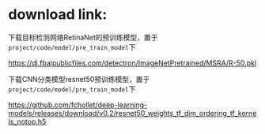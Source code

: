 # download link:

下载目标检测网络RetinaNet的预训练模型，置于`project/code/model/pre_train_model`下

https://dl.fbaipublicfiles.com/detectron/ImageNetPretrained/MSRA/R-50.pkl

下载CNN分类模型resnet50预训练模型，置于`project/code/model/pre_train_model`下

https://github.com/fchollet/deep-learning-models/releases/download/v0.2/resnet50_weights_tf_dim_ordering_tf_kernels_notop.h5
